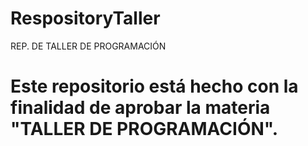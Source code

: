# RespositoryTaller
REP. DE TALLER DE PROGRAMACIÓN
# Este repositorio está hecho con la finalidad de aprobar la materia "TALLER DE PROGRAMACIÓN".
